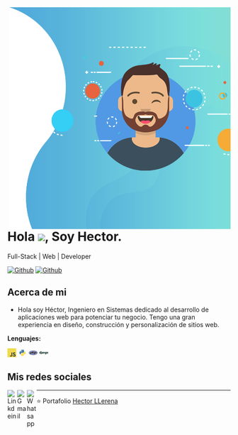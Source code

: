 <img align="right" width="500" height="500" src="img/home-banner-bg.png">


# Hola <img src="https://github.com/thomasbnt/thomasbnt/blob/me/hi.gif" width="25px">, Soy Hector.

Full-Stack | Web | Developer

[![Github](https://img.shields.io/github/followers/hllerenaa?style=social)](https://github.com/DamianRincon)
[![Github](https://img.shields.io/github/last-commit/hllerenaa/HectorLlerena-master)](https://github.com/DamianRincon/DamianRincon)


## Acerca de mi

- Hola soy Héctor, Ingeniero en Sistemas dedicado al desarrollo de aplicaciones web para potenciar tu negocio. Tengo una gran experiencia en diseño, construcción y personalización de sitios web.

**Lenguajes:**  

<code><img height="20" src="https://raw.githubusercontent.com/github/explore/80688e429a7d4ef2fca1e82350fe8e3517d3494d/topics/javascript/javascript.png"></code>
<code><img height="20" src="https://raw.githubusercontent.com/github/explore/80688e429a7d4ef2fca1e82350fe8e3517d3494d/topics/python/python.png"></code>
<code><img height="20" src="https://raw.githubusercontent.com/github/explore/80688e429a7d4ef2fca1e82350fe8e3517d3494d/topics/php/php.png"></code>
<code><img height="20" src="https://raw.githubusercontent.com/github/explore/80688e429a7d4ef2fca1e82350fe8e3517d3494d/topics/django/django.png"></code>

## Mis redes sociales

<a href="https://www.linkedin.com/in/hector-llerena-aguilera-465b3a13b/">
  <img align="left" alt="Linkdein" width="22px" src="https://cdn.jsdelivr.net/npm/simple-icons@v3/icons/linkedin.svg" />
</a>
<a href="mailto:hllerenaa1h@gmail.com">
  <img align="left" alt="Gmail" width="22px" src="https://img.icons8.com/fluent/48/000000/gmail.png"/>
</a>
<a href="https://api.whatsapp.com/send?phone=59399863952&text=Hola%20Hector,%20quisiera%20consultar%20">
  <img align="left" alt="Whatsapp" width="22px" src="https://img.icons8.com/android/24/000000/whatsapp.png"/>
</a>

---
⭐️ Portafolio [Hector LLerena](https://solucionados.live)
